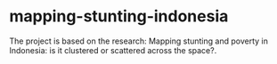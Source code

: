 # mapping-stunting-indonesia
The project is based on the research: Mapping stunting and poverty in Indonesia: is it clustered or scattered across the space?.
